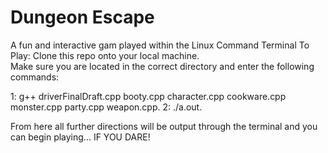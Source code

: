 # Dungeon Escape
A fun and interactive gam played within the Linux Command Terminal
To Play:
Clone this repo onto your local machine.  
Make sure you are located in the correct directory and enter the following commands:   
   
1: g++ driverFinalDraft.cpp booty.cpp character.cpp cookware.cpp monster.cpp party.cpp weapon.cpp. 
2: ./a.out.  
  
From here all further directions will be output through the terminal and you can begin playing... IF YOU DARE!
